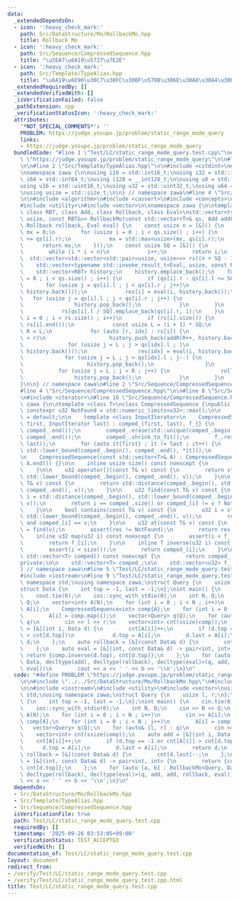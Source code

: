 ```yaml
---
data:
  _extendedDependsOn:
  - icon: ':heavy_check_mark:'
    path: Src/DataStructure/Mo/RollbackMo.hpp
    title: Rollback Mo
  - icon: ':heavy_check_mark:'
    path: Src/Sequence/CompressedSequence.hpp
    title: "\u5EA7\u6A19\u5727\u7E2E"
  - icon: ':heavy_check_mark:'
    path: Src/Template/TypeAlias.hpp
    title: "\u6A19\u6E96\u30C7\u30FC\u30BF\u578B\u306E\u30A8\u30A4\u30EA\u30A2\u30B9"
  _extendedRequiredBy: []
  _extendedVerifiedWith: []
  _isVerificationFailed: false
  _pathExtension: cpp
  _verificationStatusIcon: ':heavy_check_mark:'
  attributes:
    '*NOT_SPECIAL_COMMENTS*': ''
    PROBLEM: https://judge.yosupo.jp/problem/static_range_mode_query
    links:
    - https://judge.yosupo.jp/problem/static_range_mode_query
  bundledCode: "#line 1 \"Test/LC/static_range_mode_query.test.cpp\"\n#define PROBLEM\
    \ \"https://judge.yosupo.jp/problem/static_range_mode_query\"\n\n#line 2 \"Src/DataStructure/Mo/RollbackMo.hpp\"\
    \n\n#line 2 \"Src/Template/TypeAlias.hpp\"\n\n#include <cstdint>\n#include <cstddef>\n\
    \nnamespace zawa {\n\nusing i16 = std::int16_t;\nusing i32 = std::int32_t;\nusing\
    \ i64 = std::int64_t;\nusing i128 = __int128_t;\n\nusing u8 = std::uint8_t;\n\
    using u16 = std::uint16_t;\nusing u32 = std::uint32_t;\nusing u64 = std::uint64_t;\n\
    \nusing usize = std::size_t;\n\n} // namespace zawa\n#line 4 \"Src/DataStructure/Mo/RollbackMo.hpp\"\
    \n\n#include <algorithm>\n#include <cassert>\n#include <concepts>\n#include <limits>\n\
    #include <utility>\n#include <vector>\n\nnamespace zawa {\n\ntemplate <class T,\
    \ class RBT, class Add, class Rollback, class Eval>\nstd::vector<typename std::invoke_result_t<Eval,\
    \ usize, const RBT&>> RollbackMo(const std::vector<T>& qs, Add addL, Add addR,\
    \ Rollback rollback, Eval eval) {\n    const usize n = [&]() {\n        usize\
    \ mx = 0;\n        for (usize i = 0 ; i < qs.size() ; i++) {\n            assert(qs[i].l\
    \ <= qs[i].r);\n            mx = std::max<usize>(mx, qs[i].r);\n        }\n  \
    \      return mx;\n    }();\n    const usize SQ = [&]() {\n        usize i = 1;\n\
    \        while (i * i < n)\n            i++;\n        return i;\n    }();\n  \
    \  std::vector<std::vector<std::pair<usize, usize>>> rs((n + SQ - 1) / SQ);\n\
    \    std::vector<typename std::invoke_result_t<Eval, usize, const RBT&>> res(qs.size());\n\
    \    std::vector<RBT> history;\n    history.emplace_back();\n    for (usize i\
    \ = 0 ; i < qs.size() ; i++) {\n        if (qs[i].r - qs[i].l <= SQ) {\n     \
    \       for (usize j = qs[i].l ; j < qs[i].r ; j++)\n                history.push_back(addR(j,\
    \ history.back()));\n            res[i] = eval(i, history.back());\n         \
    \   for (usize j = qs[i].l ; j < qs[i].r ; j++) {\n                rollback(history.back());\n\
    \                history.pop_back();\n            }\n        }\n        else\n\
    \            rs[qs[i].l / SQ].emplace_back(qs[i].r, i);\n    }\n    for (usize\
    \ i = 0 ; i < rs.size() ; i++)\n        if (rs[i].size()) {\n            std::sort(rs[i].begin(),\
    \ rs[i].end());\n            const usize L = (i + 1) * SQ;\n            usize\
    \ R = L;\n            for (auto [r, idx] : rs[i]) {\n                while (R\
    \ < r)\n                    history.push_back(addR(R++, history.back()));\n  \
    \              for (usize j = L ; j > qs[idx].l ; )\n                    history.push_back(addL(--j,\
    \ history.back()));\n                res[idx] = eval(i, history.back());\n   \
    \             for (usize j = L ; j > qs[idx].l ; j--) {\n                    rollback(history.back());\n\
    \                    history.pop_back();\n                }\n            }\n \
    \           for (usize j = L ; j < R ; j++) {\n                rollback(history.back());\n\
    \                history.pop_back();\n            }\n        }\n    return res;\n\
    }\n\n} // namespace zawa\n#line 2 \"Src/Sequence/CompressedSequence.hpp\"\n\n\
    #line 4 \"Src/Sequence/CompressedSequence.hpp\"\n\n#line 8 \"Src/Sequence/CompressedSequence.hpp\"\
    \n#include <iterator>\n#line 10 \"Src/Sequence/CompressedSequence.hpp\"\n\nnamespace\
    \ zawa {\n\ntemplate <class T>\nclass CompressedSequence {\npublic:\n\n    static\
    \ constexpr u32 NotFound = std::numeric_limits<u32>::max();\n\n    CompressedSequence()\
    \ = default;\n\n    template <class InputIterator>\n    CompressedSequence(InputIterator\
    \ first, InputIterator last) : comped_(first, last), f_{} {\n        std::sort(comped_.begin(),\
    \ comped_.end());\n        comped_.erase(std::unique(comped_.begin(), comped_.end()),\
    \ comped_.end());\n        comped_.shrink_to_fit();\n        f_.reserve(std::distance(first,\
    \ last));\n        for (auto it{first} ; it != last ; it++) {\n            f_.emplace_back(std::distance(comped_.begin(),\
    \ std::lower_bound(comped_.begin(), comped_.end(), *it)));\n        }\n    }\n\
    \n    CompressedSequence(const std::vector<T>& A) : CompressedSequence(A.begin(),\
    \ A.end()) {}\n\n    inline usize size() const noexcept {\n        return comped_.size();\n\
    \    }\n\n    u32 operator[](const T& v) const {\n        return std::distance(comped_.begin(),\
    \ std::lower_bound(comped_.begin(), comped_.end(), v));\n    }\n\n    u32 upper_bound(const\
    \ T& v) const {\n        return std::distance(comped_.begin(), std::upper_bound(comped_.begin(),\
    \ comped_.end(), v));\n    }\n\n    u32 find(const T& v) const {\n        u32\
    \ i = std::distance(comped_.begin(), std::lower_bound(comped_.begin(), comped_.end(),\
    \ v));\n        return i == comped_.size() or comped_[i] != v ? NotFound : i;\n\
    \    }\n\n    bool contains(const T& v) const {\n        u32 i = std::distance(comped_.begin(),\
    \ std::lower_bound(comped_.begin(), comped_.end(), v));\n        return i < comped_.size()\
    \ and comped_[i] == v;\n    }\n\n    u32 at(const T& v) const {\n        u32 res\
    \ = find(v);\n        assert(res != NotFound);\n        return res;\n    }\n\n\
    \    inline u32 map(u32 i) const noexcept {\n        assert(i < f_.size());\n\
    \        return f_[i];\n    }\n\n    inline T inverse(u32 i) const noexcept {\n\
    \        assert(i < size());\n        return comped_[i];\n    }\n\n    inline\
    \ std::vector<T> comped() const noexcept {\n        return comped_;\n    }\n\n\
    private:\n\n    std::vector<T> comped_;\n\n    std::vector<u32> f_;\n\n};\n\n\
    } // namespace zawa\n#line 5 \"Test/LC/static_range_mode_query.test.cpp\"\n\n\
    #include <iostream>\n#line 9 \"Test/LC/static_range_mode_query.test.cpp\"\nusing\
    \ namespace std;\nusing namespace zawa;\nstruct Query {\n    usize l, r;\n};\n\
    struct Data {\n    int top = -1, last = -1;\n};\nint main() {\n    cin.tie(0);\n\
    \    cout.tie(0);\n    ios::sync_with_stdio(0);\n    int N, Q;\n    cin >> N >>\
    \ Q;\n    vector<int> A(N);\n    for (int i = 0 ; i < N ; i++)\n        cin >>\
    \ A[i];\n    CompressedSequence<int> comp{A};\n    for (int i = 0 ; i < N ; i++)\n\
    \        A[i] = comp.map(i);\n    vector<Query> q(Q);\n    for (auto& [l, r] :\
    \ q)\n        cin >> l >> r;\n    vector<int> cnt(ssize(comp));\n    auto add\
    \ = [&](int i, Data d) {\n        cnt[A[i]]++;\n        if (d.top == -1 or cnt[A[i]]\
    \ > cnt[d.top])\n            d.top = A[i];\n        d.last = A[i];\n        return\
    \ d;\n    };\n    auto rollback = [&](const Data& d) {\n        cnt[d.last]--;\n\
    \    };\n    auto eval = [&](int, const Data& d) -> pair<int, int> {\n       \
    \ return {comp.inverse(d.top), cnt[d.top]};\n    };\n    for (auto [a, b] : RollbackMo<Query,\
    \ Data, decltype(add), decltype(rollback), decltype(eval)>(q, add, add, rollback,\
    \ eval))\n        cout << a << ' ' << b << '\\n';\n}\n"
  code: "#define PROBLEM \"https://judge.yosupo.jp/problem/static_range_mode_query\"\
    \n\n#include \"../../Src/DataStructure/Mo/RollbackMo.hpp\"\n#include \"../../Src/Sequence/CompressedSequence.hpp\"\
    \n\n#include <iostream>\n#include <utility>\n#include <vector>\nusing namespace\
    \ std;\nusing namespace zawa;\nstruct Query {\n    usize l, r;\n};\nstruct Data\
    \ {\n    int top = -1, last = -1;\n};\nint main() {\n    cin.tie(0);\n    cout.tie(0);\n\
    \    ios::sync_with_stdio(0);\n    int N, Q;\n    cin >> N >> Q;\n    vector<int>\
    \ A(N);\n    for (int i = 0 ; i < N ; i++)\n        cin >> A[i];\n    CompressedSequence<int>\
    \ comp{A};\n    for (int i = 0 ; i < N ; i++)\n        A[i] = comp.map(i);\n \
    \   vector<Query> q(Q);\n    for (auto& [l, r] : q)\n        cin >> l >> r;\n\
    \    vector<int> cnt(ssize(comp));\n    auto add = [&](int i, Data d) {\n    \
    \    cnt[A[i]]++;\n        if (d.top == -1 or cnt[A[i]] > cnt[d.top])\n      \
    \      d.top = A[i];\n        d.last = A[i];\n        return d;\n    };\n    auto\
    \ rollback = [&](const Data& d) {\n        cnt[d.last]--;\n    };\n    auto eval\
    \ = [&](int, const Data& d) -> pair<int, int> {\n        return {comp.inverse(d.top),\
    \ cnt[d.top]};\n    };\n    for (auto [a, b] : RollbackMo<Query, Data, decltype(add),\
    \ decltype(rollback), decltype(eval)>(q, add, add, rollback, eval))\n        cout\
    \ << a << ' ' << b << '\\n';\n}\n"
  dependsOn:
  - Src/DataStructure/Mo/RollbackMo.hpp
  - Src/Template/TypeAlias.hpp
  - Src/Sequence/CompressedSequence.hpp
  isVerificationFile: true
  path: Test/LC/static_range_mode_query.test.cpp
  requiredBy: []
  timestamp: '2025-09-26 03:53:05+09:00'
  verificationStatus: TEST_ACCEPTED
  verifiedWith: []
documentation_of: Test/LC/static_range_mode_query.test.cpp
layout: document
redirect_from:
- /verify/Test/LC/static_range_mode_query.test.cpp
- /verify/Test/LC/static_range_mode_query.test.cpp.html
title: Test/LC/static_range_mode_query.test.cpp
---
```

